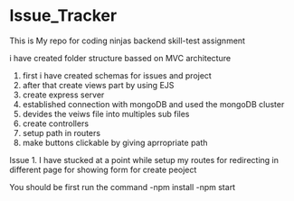 # Issue_Tracker
This is My repo for coding ninjas backend skill-test assignment

i have created folder structure bassed on MVC architecture 
  1. first i have created schemas for issues and project
  2. after that create views part by using EJS
  3. create express server
  4. established connection with mongoDB and used the mongoDB cluster 
  5. devides the veiws file into multiples sub files
  6. create controllers
  7. setup path in routers
  8. make buttons clickable by giving aprropriate path

Issue
    1. I have stucked at a point while setup my routes for redirecting in different page for showing form for create peoject
    



You should be  first run the command
-npm install
-npm start